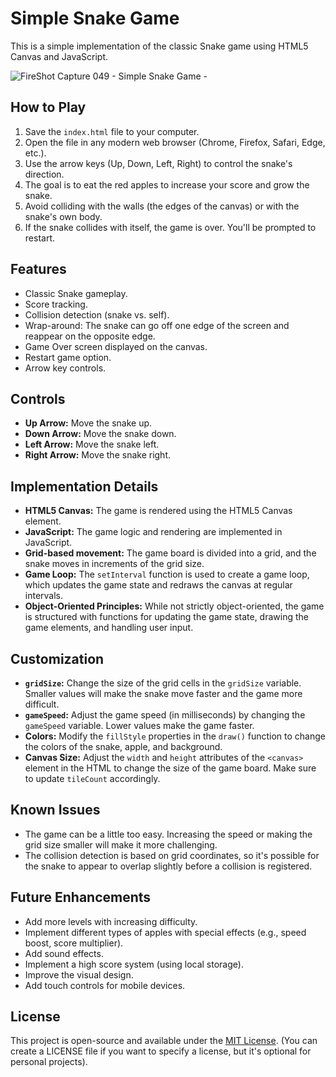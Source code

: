 # Simple Snake Game

This is a simple implementation of the classic Snake game using HTML5 Canvas and JavaScript.

![FireShot Capture 049 - Simple Snake Game - ](https://github.com/user-attachments/assets/469cb061-2405-4148-9ec0-3e04dcd37658)

## How to Play

1.  Save the `index.html` file to your computer.
2.  Open the file in any modern web browser (Chrome, Firefox, Safari, Edge, etc.).
3.  Use the arrow keys (Up, Down, Left, Right) to control the snake's direction.
4.  The goal is to eat the red apples to increase your score and grow the snake.
5.  Avoid colliding with the walls (the edges of the canvas) or with the snake's own body.
6.  If the snake collides with itself, the game is over.  You'll be prompted to restart.

## Features

*   Classic Snake gameplay.
*   Score tracking.
*   Collision detection (snake vs. self).
*   Wrap-around: The snake can go off one edge of the screen and reappear on the opposite edge.
*   Game Over screen displayed on the canvas.
*   Restart game option.
*   Arrow key controls.

## Controls

*   **Up Arrow:** Move the snake up.
*   **Down Arrow:** Move the snake down.
*   **Left Arrow:** Move the snake left.
*   **Right Arrow:** Move the snake right.

## Implementation Details

*   **HTML5 Canvas:** The game is rendered using the HTML5 Canvas element.
*   **JavaScript:** The game logic and rendering are implemented in JavaScript.
*   **Grid-based movement:** The game board is divided into a grid, and the snake moves in increments of the grid size.
*   **Game Loop:**  The `setInterval` function is used to create a game loop, which updates the game state and redraws the canvas at regular intervals.
*   **Object-Oriented Principles:** While not strictly object-oriented, the game is structured with functions for updating the game state, drawing the game elements, and handling user input.

## Customization

*   **`gridSize`:**  Change the size of the grid cells in the `gridSize` variable.  Smaller values will make the snake move faster and the game more difficult.
*   **`gameSpeed`:**  Adjust the game speed (in milliseconds) by changing the `gameSpeed` variable. Lower values make the game faster.
*   **Colors:** Modify the `fillStyle` properties in the `draw()` function to change the colors of the snake, apple, and background.
*   **Canvas Size:** Adjust the `width` and `height` attributes of the `<canvas>` element in the HTML to change the size of the game board.  Make sure to update `tileCount` accordingly.

## Known Issues

*   The game can be a little too easy.  Increasing the speed or making the grid size smaller will make it more challenging.
*   The collision detection is based on grid coordinates, so it's possible for the snake to appear to overlap slightly before a collision is registered.

## Future Enhancements

*   Add more levels with increasing difficulty.
*   Implement different types of apples with special effects (e.g., speed boost, score multiplier).
*   Add sound effects.
*   Implement a high score system (using local storage).
*   Improve the visual design.
*   Add touch controls for mobile devices.

## License

This project is open-source and available under the [MIT License](LICENSE).  (You can create a LICENSE file if you want to specify a license, but it's optional for personal projects).
